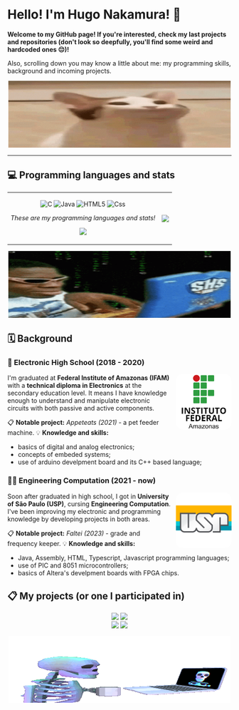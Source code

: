 # Hello! I'm Hugo Nakamura! 🤝

**Welcome to my GitHub page! If you're interested, check my last projects and repositories (don't look so deepfully, you'll find some weird and hardcoded ones 😔)!**

Also, scrolling down you may know a little about me: my programming skills, background and incoming projects.

<p align="center">
    <img src="Images/cat.gif" width=500 height=150>
</p>

---

## 💻 Programming languages and stats

<table align="center" style="border: none;">
  <tr>
    <td>
        <p align="center">
            <img align="center" width=25 alt="C" src="https://cdn.jsdelivr.net/gh/devicons/devicon@latest/icons/c/c-original.svg" />
            <img align="center" width=25 alt="Java" src="https://cdn.jsdelivr.net/gh/devicons/devicon@latest/icons/java/java-original.svg" />
            <img align="center" width=25 alt="HTML5" src="https://cdn.jsdelivr.net/gh/devicons/devicon@latest/icons/html5/html5-original.svg" />
            <img align="center" width=25 alt="Css" src="https://cdn.jsdelivr.net/gh/devicons/devicon@latest/icons/css3/css3-original.svg" />
        </p>
        <p align="center"><i>These are my programming languages and stats!</i></p>
        <p align="center">
        <img src="https://github-readme-stats.vercel.app/api?username=ikuyorih9&show_icons=true&bg_color=00000000&border_radius=10&custom_title=Stats&text_color=ffffff&title_color=ffffff&hide_border=true&icon_color=ac2bed&ring_color=ac2bed">
        </p>
    </td>
    <td><img align="center" src="https://github-readme-stats.vercel.app/api/top-langs/?username=ikuyorih9&layout=donut-vertical&bg_color=00000000&custom_title=Languages&text_color=ffffff&title_color=ffffff&border_radius=10&hide_border=true&"></td>
  </tr>
</table>

<p align="center">
  <img width=500 height=150 src="Images/hackerman.gif">
</p>

## 🗓️ Background 

### 🏫 Electronic High School (2018 - 2020)

<img align="right" width=125 heigth=125 src="Images/Image - ifam logo (white).png" style="border-radius:15px;margin-left:10px;">

I'm graduated at **Federal Institute of Amazonas (IFAM)** with a **technical diploma in Electronics** at the secondary education level. It means I have knowledge enough to understand and manipulate electronic circuits with both passive and active components.

📋 **Notable project:** *Appeteats (2021)* - a pet feeder machine.
💡 **Knowledge and skills:** 
* basics of digital and analog electronics;
* concepts of embeded systems;
* use of arduino develpment board and its C++ based language;

### 🧑‍💻 Engineering Computation (2021 - now)

<img align="right" width=125 heigth=125 src="Images/Image - USP logo.png" style="border-radius:15px;margin-left:10px;">

Soon after graduated in high school, I got in **University of São Paulo (USP)**, cursing **Engineering Computation**. I've been improving my electronic and programming knowledge by developing projects in both areas.

📋 **Notable project:** *Faltei (2023)* - grade and frequency keeper.
💡 **Knowledge and skills:** 
* Java, Assembly, HTML, Typescript, Javascript programming languages;
* use of PIC and 8051 microcontrollers;
* basics of Altera's develpment boards with FPGA chips.


## 📋 My projects (or one I participated in)

<div align="center">
  <a href="https://github.com/ikuyorih9/Faltei"><img src="https://github-readme-stats.vercel.app/api/pin/?username=ikuyorih9&repo=Faltei&title_color=fff&bg_color=00000000&border_color=ac2bed&text_color=fff&icon_color=ac2bed"></a>
  <a href="https://github.com/ISS2718/LiveChat"><img src="https://github-readme-stats.vercel.app/api/pin/?username=ISS2718&repo=LiveChat&title_color=fff&bg_color=00000000&border_color=ac2bed&text_color=fff&icon_color=ac2bed">
</div>

<div align="center">
  <a href="https://github.com/ikuyorih9/Sim.Camada.Enlace"><img src="https://github-readme-stats.vercel.app/api/pin/?username=ikuyorih9&repo=Sim.Camada.Enlace&title_color=fff&bg_color=00000000&border_color=ac2bed&text_color=fff&icon_color=ac2bed"></a>
  <a href="https://github.com/ISS2718/Whisper.Driver"><img src="https://github-readme-stats.vercel.app/api/pin/?username=ISS2718&repo=Whisper.Driver&title_color=fff&bg_color=00000000&border_color=ac2bed&text_color=fff&icon_color=ac2bed">
</div>

<p align="center">
  <img width=500 height=150 src="Images/programer.gif">
</p>

